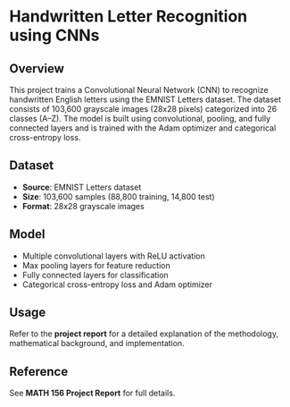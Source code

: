 # Handwritten Letter Recognition using CNNs  

## Overview  
This project trains a Convolutional Neural Network (CNN) to recognize handwritten English letters using the EMNIST Letters dataset. The dataset consists of 103,600 grayscale images (28x28 pixels) categorized into 26 classes (A–Z). The model is built using convolutional, pooling, and fully connected layers and is trained with the Adam optimizer and categorical cross-entropy loss.  

## Dataset  
- **Source**: EMNIST Letters dataset  
- **Size**: 103,600 samples (88,800 training, 14,800 test)  
- **Format**: 28x28 grayscale images  

## Model  
- Multiple convolutional layers with ReLU activation  
- Max pooling layers for feature reduction  
- Fully connected layers for classification  
- Categorical cross-entropy loss and Adam optimizer  

## Usage  
Refer to the **project report** for a detailed explanation of the methodology, mathematical background, and implementation.  

## Reference  
See **MATH 156 Project Report** for full details.  

